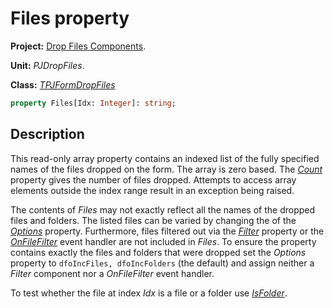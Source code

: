 # Files property #

**Project:** [Drop Files Components](DropFilesComponents.md).

**Unit:** _PJDropFiles_.

**Class:** _[TPJFormDropFiles](TPJFormDropFiles.md)_

```pascal
property Files[Idx: Integer]: string;
```

## Description ##

This read-only array property contains an indexed list of the fully specified names of the files dropped on the form. The array is zero based. The _[Count](TPJFormDropFilesCount.md)_ property gives the number of files dropped. Attempts to access array elements outside the index range result in an exception being raised.

The contents of _Files_ may not exactly reflect all the names of the dropped files and folders. The listed files can be varied by changing the of the _[Options](TPJFormDropFilesOptions.md)_ property. Furthermore, files filtered out via the _[Filter](TPJFormDropFilesFilter.md)_ property or the _[OnFileFilter](TPJFormDropFilesOnFileFilter.md)_ event handler are not included in _Files_. To ensure the property contains exactly the files and folders that were dropped set the _Options_ property to `dfoIncFiles, dfoIncFolders` (the default) and assign neither a _Filter_ component nor a _OnFileFilter_ event handler.

To test whether the file at index _Idx_ is a file or a folder use _[IsFolder](TPJFormDropFilesIsFolder.md)_.